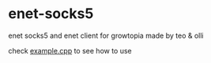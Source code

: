 # enet-socks5
enet socks5 and enet client for growtopia made by teo & olli

check [example.cpp](example.cpp) to see how to use
